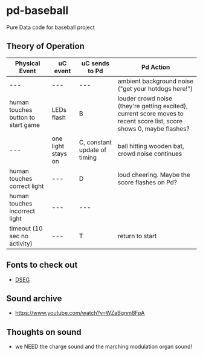 # pd-baseball
Pure Data code for baseball project

## Theory of Operation
| Physical Event                     | uC event           | uC sends to Pd | Pd Action                                                      |
| ------                             | ------             | ------         | ------                                                         |
| ---                                | ---                | ---            | ambient background noise ("get your hotdogs here!") |
| human touches button to start game | LEDs flash         | B              | louder crowd noise (they're getting excited), current score moves to recent score list, score shows 0, maybe flashes? |
| ---                                | one light stays on | C, constant update of timing | ball hitting wooden bat, crowd noise continues |
| human touches correct light        | ---                | D              | loud cheering. Maybe the score flashes on Pd? |
| human touches incorrect light      | ---                | ---            | |
| timeout (10 sec no activity)       | ---                | T              | return to start |

## Fonts to check out
 * [DSEG](https://www.keshikan.net/fonts-e.html)

## Sound archive
 * https://www.youtube.com/watch?v=WZaBgnm8FpA

## Thoughts on sound
 * we NEED the charge sound and the marching modulation organ sound!
 